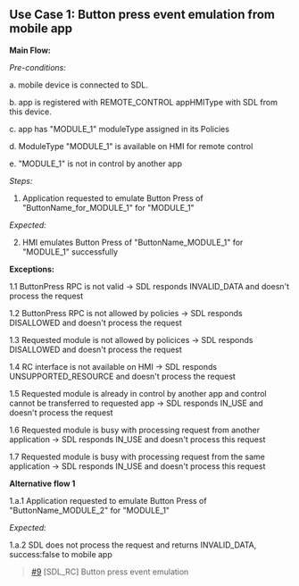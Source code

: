 ## Use Case 1: Button press event emulation from mobile app

**Main Flow:**

_Pre-conditions:_

a. mobile device is connected to SDL.

b. app is registered with REMOTE_CONTROL appHMIType with SDL from this device. 

c. app has "MODULE_1" moduleType assigned in its Policies

d. ModuleType "MODULE_1" is available on HMI for remote control

e. "MODULE_1" is not in control by another app

_Steps:_

1. Application requested to emulate Button Press of "ButtonName_for_MODULE_1" for "MODULE_1"

_Expected:_

2. HMI emulates Button Press of "ButtonName_MODULE_1" for "MODULE_1" successfully

**Exceptions:**

1.1 ButtonPress RPC is not valid -> SDL responds INVALID_DATA and doesn't process the request

1.2 ButtonPress RPC is not allowed by policies -> SDL responds DISALLOWED and doesn't process the request

1.3 Requested module is not allowed by policices -> SDL responds DISALLOWED and doesn't process the request

1.4 RC interface is not available on HMI -> SDL responds UNSUPPORTED_RESOURCE and doesn't process the request

1.5 Requested module is already in control by another app and control cannot be transferred to requested app -> SDL responds IN_USE and doesn't process the request

1.6 Requested module is busy with processing request from another application -> SDL responds IN_USE and doesn't process this request

1.7 Requested module is busy with processing request from the same application -> SDL responds IN_USE and doesn't process this request

**Alternative flow 1**

1.a.1 Application requested to emulate Button Press of "ButtonName_MODULE_2" for "MODULE_1"

_Expected:_

1.a.2 SDL does not process the request and returns INVALID_DATA, success:false to mobile app

> [#9](https://github.com/smartdevicelink/sdl_requirements/issues/9) [SDL_RC] Button press event emulation
